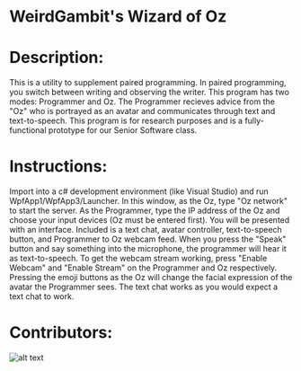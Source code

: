 # WeirdGambit's Wizard of Oz 

# Description:

  This is a utility to supplement paired programming. In paired programming, you switch between writing and observing the writer. This program has two modes: Programmer and Oz. The Programmer recieves advice from the "Oz" who is portrayed as an avatar and communicates through text and text-to-speech. This program is for research purposes and is a fully-functional prototype for our Senior Software class.

# Instructions:

  Import into a c# development environment (like Visual Studio) and run WpfApp1/WpfApp3/Launcher. In this window, as the Oz, type "Oz network" to start the server. As the Programmer, type the IP address of the Oz and choose your input devices (Oz must be entered first). You will be presented with an interface. 
  Included is a text chat, avatar controller, text-to-speech button, and Programmer to Oz webcam feed. When you press the "Speak" button and say something into the microphone, the programmer will hear it as text-to-speech. To get the webcam stream working, press "Enable Webcam" and "Enable Stream" on the Programmer and Oz respectively. Pressing the emoji buttons as the Oz will change the facial expression of the avatar the Programmer sees. The text chat works as you would expect a text chat to work.

# Contributors:

![alt text](https://imgur.com/XjAyozU)

